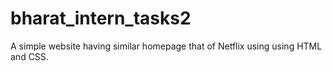 # bharat_intern_tasks2
A simple website having similar homepage that of Netflix using using HTML and CSS.

